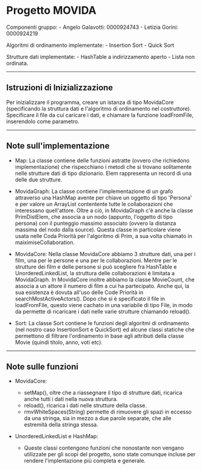 # Progetto MOVIDA 

Componenti gruppo:
	- Angelo Galavotti: 0000924743
	- Letizia Gorini: 0000924219
	
Algoritmi di ordinamento implementate:
	- Insertion Sort
	- Quick Sort
	
Strutture dati implementate:
	- HashTable a indirizzamento aperto
	- Lista non ordinata.
	
---------------------------------------
## Istruzioni di Inizializzazione

Per inizializzare il programma, creare un istanza di tipo MovidaCore (specificando la struttura dati e l'algoritmo di ordinamento nel 
costruttore). Specificare il file da cui caricare i dati, e chiamare la funzione loadFromFile, inserendolo come parametro.

---------------------------------------
## Note sull'implementazione

- Map:
	La classe contiene delle funzioni astratte (ovvero che richiedono implementazione) che rispecchiano i metodi che si trovano solitamente
	nelle strutture dati di tipo dizionario. Elem rappresenta un record di una delle due strutture.

- MovidaGraph:
	La classe contiene l'implementazione di un grafo attraverso una HashMap avente per chiave un oggetto di tipo 'Persona' e per valore 
	un ArrayList contentente tutte le collaborazioni che interessano quell'attore. Oltre a ciò, in MovidaGraph c'è anche la classe PrimDistElem,
	che associa a un nodo (appunto, l'oggetto di tipo persona) con il punteggio massimo associato (ovvero la distanza massima del nodo dalla source).
	Questa classe in particolare viene usata nelle Coda Priorità per l'algoritmo di Prim, a sua volta chiamato in maiximiseCollaboration.

- MovidaCore:
	Nella classe MovidaCore abbiamo 3 strutture dati, una per i film, una per le persone e una per le collaborazioni.
	Mentre per le strutture dei film e delle persone si può scegliere fra HashTable e UnorderedLinkedList, la struttura delle collaborazioni
	è limitata a MovidaGraph.
	In MovidaCore inoltre abbiamo la classe MovieCount, che associa a un attore il numero di film a cui ha partecipato. Anche qui, la sua esistenza
	è dovuta all'uso delle Code Priorità in searchMostActiveActors().
	Dopo che si è specificato il file in loadFromFile, questo viene cachato in una variabile di tipo File, in modo da permette di ricaricare
	i dati nelle varie strutture chiamando reload().

- Sort:
	La classe Sort contiene le funzioni degli algoritmi di ordinamento (nel nostro caso InsertionSort e QuickSort) ed alcune classi statiche
	che permettono di filtrare l'ordinamento in base agli attributi della classe Movie (quindi titolo, anno, voti etc).

---------------------------------------
## Note sulle funzioni

- MovidaCore:
	- setMap(), oltre che a riassegnare il tipo di strutture dati, ricarica anche tutti i dati nella nuova struttura.
	- reload(), ricarica i dati nelle strutture della classe.
	- rmvWhiteSpaces(String) permette di rimuovere gli spazi in eccesso da una stringa, sia in mezzo a due parole separate, che alle estremità della 
	stringa stessa.
	
- UnorderedLinkedList e HashMap:
	- Queste classi contengono funzioni che nonostante non vengano utilizzate per gli scopi del progetto, sono state comunque incluse per 
	rendere l'implentazione più completa e generale.
